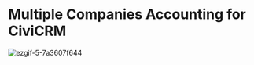 # Multiple Companies Accounting for CiviCRM

![ezgif-5-7a3607f644](https://user-images.githubusercontent.com/6275540/229110667-28eff284-4804-42ce-961b-28edea037c7b.gif)
